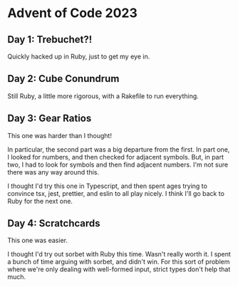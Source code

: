 # Advent of Code 2023

## Day 1: Trebuchet?!

Quickly hacked up in Ruby, just to get my eye in.

## Day 2: Cube Conundrum

Still Ruby, a little more rigorous, with a Rakefile to run everything.

## Day 3: Gear Ratios

This one was harder than I thought!

In particular, the second part was a big departure from the first. In part one,
I looked for numbers, and then checked for adjacent symbols. But, in part two,
I had to look for symbols and then find adjacent numbers. I'm not sure there
was any way around this.

I thought I'd try this one in Typescript, and then spent ages trying to
convince tsx, jest, prettier, and eslin to all play nicely. I think I'll go
back to Ruby for the next one.

## Day 4: Scratchcards

This one was easier.

I thought I'd try out sorbet with Ruby this time. Wasn't really worth it. I
spent a bunch of time arguing with sorbet, and didn't win. For this sort of
problem where we're only dealing with well-formed input, strict types don't
help that much.
